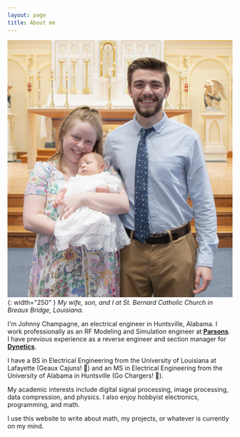 ```yaml
---
layout: page
title: About me
---
```

![Me](/assets/about/me3.jpg){: width="250" }
*My wife, son, and I at St. Bernard Catholic Church in Breaux Bridge, Louisiana.*


I'm Johnny Champagne, an electrical engineer in Huntsville, Alabama. I work professionally as an RF Modeling and Simulation engineer at **[Parsons](https://www.parsons.com/)**. I have previous experience as a reverse engineer and section manager for **[Dynetics](https://www.dynetics.com/)**.

  
I have a BS in Electrical Engineering from the University of Louisiana at Lafayette (Geaux Cajuns! 🤟) and an MS in Electrical Engineering from the University of Alabama in Huntsville (Go Chargers! 🐎).


My academic interests include digital signal processing, image processing, data compression, and physics. I also enjoy hobbyist electronics, programming, and math.


I use this website to write about math, my projects, or whatever is currently on my mind.
